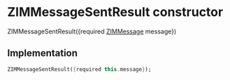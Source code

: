 


# ZIMMessageSentResult constructor







ZIMMessageSentResult({required [ZIMMessage](../../zego_uikit_prebuilt_live_audio_room/ZIMMessage-class.md) message})





## Implementation

```dart
ZIMMessageSentResult({required this.message});
```








